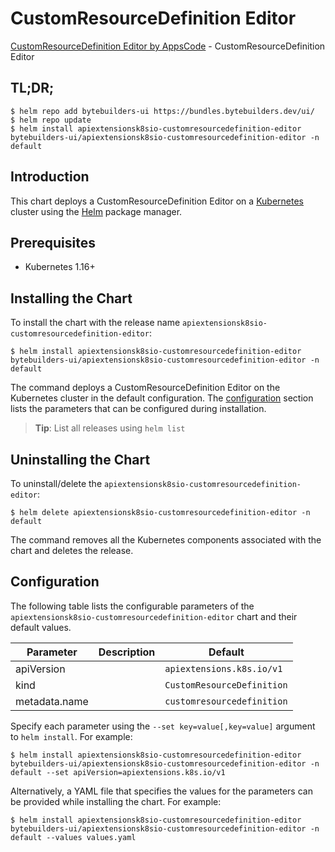 # CustomResourceDefinition Editor

[CustomResourceDefinition Editor by AppsCode](https://byte.builders) - CustomResourceDefinition Editor

## TL;DR;

```console
$ helm repo add bytebuilders-ui https://bundles.bytebuilders.dev/ui/
$ helm repo update
$ helm install apiextensionsk8sio-customresourcedefinition-editor bytebuilders-ui/apiextensionsk8sio-customresourcedefinition-editor -n default
```

## Introduction

This chart deploys a CustomResourceDefinition Editor on a [Kubernetes](http://kubernetes.io) cluster using the [Helm](https://helm.sh) package manager.

## Prerequisites

- Kubernetes 1.16+

## Installing the Chart

To install the chart with the release name `apiextensionsk8sio-customresourcedefinition-editor`:

```console
$ helm install apiextensionsk8sio-customresourcedefinition-editor bytebuilders-ui/apiextensionsk8sio-customresourcedefinition-editor -n default
```

The command deploys a CustomResourceDefinition Editor on the Kubernetes cluster in the default configuration. The [configuration](#configuration) section lists the parameters that can be configured during installation.

> **Tip**: List all releases using `helm list`

## Uninstalling the Chart

To uninstall/delete the `apiextensionsk8sio-customresourcedefinition-editor`:

```console
$ helm delete apiextensionsk8sio-customresourcedefinition-editor -n default
```

The command removes all the Kubernetes components associated with the chart and deletes the release.

## Configuration

The following table lists the configurable parameters of the `apiextensionsk8sio-customresourcedefinition-editor` chart and their default values.

|   Parameter   | Description |          Default           |
|---------------|-------------|----------------------------|
| apiVersion    |             | `apiextensions.k8s.io/v1`  |
| kind          |             | `CustomResourceDefinition` |
| metadata.name |             | `customresourcedefinition` |


Specify each parameter using the `--set key=value[,key=value]` argument to `helm install`. For example:

```console
$ helm install apiextensionsk8sio-customresourcedefinition-editor bytebuilders-ui/apiextensionsk8sio-customresourcedefinition-editor -n default --set apiVersion=apiextensions.k8s.io/v1
```

Alternatively, a YAML file that specifies the values for the parameters can be provided while
installing the chart. For example:

```console
$ helm install apiextensionsk8sio-customresourcedefinition-editor bytebuilders-ui/apiextensionsk8sio-customresourcedefinition-editor -n default --values values.yaml
```
